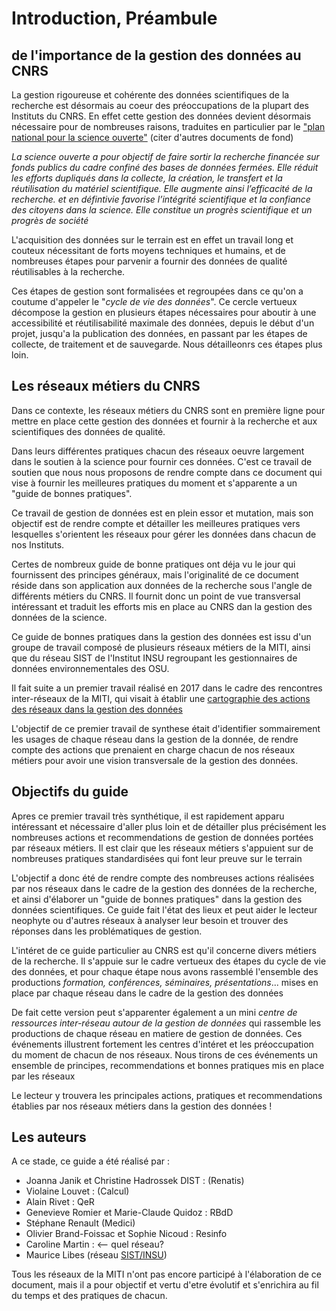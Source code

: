 # Introduction, Préambule

## de l'importance de la gestion des données au CNRS

La gestion rigoureuse et cohérente des données scientifiques de la recherche est désormais au coeur des préoccupations de la plupart des Instituts du CNRS. En effet
cette gestion des données devient désormais nécessaire pour de nombreuses raisons, traduites en particulier par le  ["plan national pour la science ouverte"](https://www.ouvrirlascience.fr/plan-national-pour-la-science-ouverte/) 
(citer d'autres documents de fond)

*La science ouverte a pour objectif de faire sortir la recherche financée sur fonds publics du cadre confiné des bases de données fermées. 
Elle réduit les efforts dupliqués dans la collecte, la création, le transfert et la réutilisation du matériel scientifique. Elle augmente ainsi l’efficacité de la recherche.
et en défintivie favorise  l’intégrité scientifique et la confiance des citoyens dans la science. Elle constitue un progrès scientifique et un progrès de société*


L'acquisition des données sur le terrain est en effet un travail long et couteux nécessitant de forts moyens techniques et humains, et de nombreuses étapes pour parvenir a 
fournir des données de qualité réutilisables à la recherche.

Ces étapes de gestion sont formalisées et regroupées dans ce qu'on a coutume d'appeler le "*cycle de vie des données*". Ce cercle vertueux décompose la gestion en plusieurs étapes
nécessaires pour aboutir à une accessibilité et réutilisabilité maximale des données, depuis le début d'un projet, jusqu'a la publication des données, en passant par les étapes de collecte, de traitement et de sauvegarde.
Nous détailleonrs ces étapes plus loin.

## Les réseaux métiers du CNRS
Dans ce contexte, les réseaux métiers du CNRS sont en première ligne pour mettre en place cette gestion des données et fournir à la recherche et aux scientifiques des données de qualité.

Dans leurs différentes pratiques chacun des réseaux oeuvre largement dans le soutien à la science pour fournir ces données. C'est ce travail de soutien que nous nous proposons
de rendre compte dans ce document qui vise à fournir les meilleures pratiques du moment et s'apparente a un "guide de bonnes pratiques".

Ce travail de gestion de données est en plein essor et mutation, mais son objectif est de rendre compte et détailler les meilleures pratiques vers lesquelles s'orientent les réseaux 
pour gérer les données dans chacun de nos Instituts.

Certes de nombreux guide de bonne pratiques ont déja vu le jour qui fournissent des principes généraux, mais l'originalité de ce document 
réside dans son application aux données de la recherche sous l'angle de différents métiers du CNRS. Il fournit donc un point de vue transversal intéressant et traduit les efforts
mis en place au CNRS dan la gestion des données de la science.


Ce guide de bonnes pratiques dans la gestion des données est issu d'un groupe de travail composé de plusieurs réseaux métiers de la MITI, 
ainsi que du réseau SIST de l'Institut INSU regroupant les gestionnaires de données environnementales des OSU.


Il fait suite a un premier travail réalisé en 2017 dans le cadre des rencontres inter-réseaux de la MITI,  qui visait à établir une [cartographie des actions des réseaux dans la gestion des données](http://www.cnrs.fr/mi/IMG/pdf/gtinterreseaux-cartosynthesev6.pdf)

L'objectif de ce premier travail de synthese était d'identifier sommairement les usages de chaque réseau dans la gestion de la donnée, de rendre compte des actions que prenaient
en charge chacun de nos réseaux métiers pour avoir une  vision transversale de la gestion des données.

## Objectifs du guide

Apres ce premier travail très synthétique, il est rapidement apparu intéressant et nécessaire d'aller plus loin et de détailler plus précisément les
nombreuses actions et recommendations de gestion de données portées par réseaux métiers. Il est clair que les réseaux métiers s'appuient sur de nombreuses pratiques standardisées 
qui font leur preuve sur le terrain

L'objectif a donc été de rendre compte des nombreuses actions réalisées par nos réseaux dans le cadre de la gestion des données de la recherche,  et 
ainsi d'élaborer un "guide de bonnes pratiques" dans la gestion des données scientifiques. Ce guide fait l'état des lieux et peut aider le lecteur neophyte ou d'autres réseaux
à analyser leur besoin et trouver des réponses dans les problématiques de gestion.


L'intéret de ce guide particulier au CNRS est qu'il concerne divers métiers de la recherche. 
Il s'appuie sur le cadre vertueux des étapes du cycle de vie des données, et pour chaque étape nous avons rassemblé l'ensemble des productions *formation, conférences, séminaires, présentations*...
mises en place par chaque réseau dans le cadre de la gestion des données

De fait cette  version peut s'apparenter également a un mini *centre de ressources inter-réseau autour de la gestion de données* qui rassemble les productions de chaque réseau 
en matiere de gestion de données. Ces événements illustrent fortement les centres d'intéret et les préoccupation du moment de chacun de nos réseaux.
Nous tirons de ces événements un ensemble de principes, recommendations et bonnes pratiques  mis en place par les réseaux

Le lecteur y trouvera les principales actions, pratiques et recommendations établies par nos réseaux métiers dans la gestion des données !

## Les auteurs
A ce stade, ce guide a été réalisé par :
- Joanna Janik et Christine Hadrossek DIST :  (Renatis)
- Violaine Louvet : (Calcul)
- Alain Rivet : QeR
- Genevieve Romier et Marie-Claude Quidoz : RBdD
- Stéphane Renault (Medici)
- Olivier Brand-Foissac et Sophie Nicoud : Resinfo
- Caroline Martin :  <-- quel réseau?
- Maurice Libes (réseau [SIST/INSU](sist.cnrs.fr))

Tous les réseaux de la MITI n'ont pas encore participé à l'élaboration de ce document, mais il a pour objectif et vertu d'etre évolutif et s'enrichira au fil du temps et
des pratiques de chacun.

